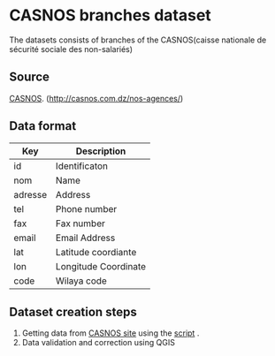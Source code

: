 # CASNOS branches dataset
The datasets consists of branches of the CASNOS(caisse nationale de sécurité sociale des non-salariés)



## Source
[CASNOS](http://casnos.com.dz/).
(http://casnos.com.dz/nos-agences/)
 
 
## Data format

| Key          | Description | 
| ------------ | -----------------------|
|id| Identificaton |
|nom| Name 
|adresse | Address|
|tel| Phone number|
|fax| Fax number|
|email| Email Address|
|lat| Latitude coordiante|
|lon| Longitude Coordinate|
|code|Wilaya code |

## Dataset creation steps

1. Getting data from  [CASNOS site](http://casnos.com.dz/nos-agences/) using the [script](https://github.com/transformatek/geo-enabled-datasets/blob/main/dz-datasets/casnos/scrap.ipynb) .
2. Data validation and correction using QGIS
